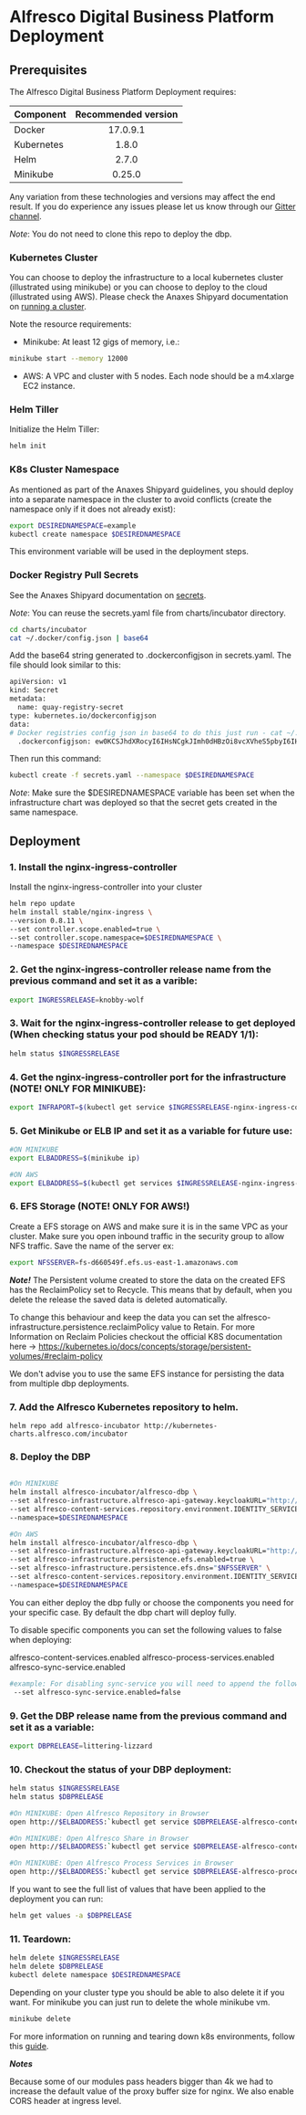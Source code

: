 # Alfresco Digital Business Platform Deployment

## Prerequisites

The Alfresco Digital Business Platform Deployment requires:

| Component        | Recommended version |
| ------------- |:-------------:|
| Docker     | 17.0.9.1 |
| Kubernetes | 1.8.0    |
| Helm       | 2.7.0    |
| Minikube   | 0.25.0   |

Any variation from these technologies and versions may affect the end result. If you do experience any issues please let us know through our [Gitter channel](https://gitter.im/Alfresco/platform-services?utm_source=share-link&utm_medium=link&utm_campaign=share-link).

*Note*: You do not need to clone this repo to deploy the dbp.

### Kubernetes Cluster

You can choose to deploy the infrastructure to a local kubernetes cluster (illustrated using minikube) or you can choose to deploy to the cloud (illustrated using AWS).
Please check the Anaxes Shipyard documentation on [running a cluster](https://github.com/Alfresco/alfresco-anaxes-shipyard/blob/master/SECRETS.md).

Note the resource requirements:
* Minikube: At least 12 gigs of memory, i.e.:
```bash
minikube start --memory 12000
```
* AWS: A VPC and cluster with 5 nodes. Each node should be a m4.xlarge EC2 instance.

### Helm Tiller

Initialize the Helm Tiller:
```bash
helm init
```

### K8s Cluster Namespace

As mentioned as part of the Anaxes Shipyard guidelines, you should deploy into a separate namespace in the cluster to avoid conflicts (create the namespace only if it does not already exist):
```bash
export DESIREDNAMESPACE=example
kubectl create namespace $DESIREDNAMESPACE
```

This environment variable will be used in the deployment steps.

### Docker Registry Pull Secrets

See the Anaxes Shipyard documentation on [secrets](https://github.com/Alfresco/alfresco-anaxes-shipyard/blob/master/SECRETS.md).

*Note*: You can reuse the secrets.yaml file from charts/incubator directory. 

```bash
cd charts/incubator
cat ~/.docker/config.json | base64
```

Add the base64 string generated to .dockerconfigjson in secrets.yaml. The file should look similar to this:

```bash
apiVersion: v1
kind: Secret
metadata:
  name: quay-registry-secret
type: kubernetes.io/dockerconfigjson
data:
# Docker registries config json in base64 to do this just run - cat ~/.docker/config.json | base64
  .dockerconfigjson: ew0KCSJhdXRocyI6IHsNCgkJImh0dHBzOi8vcXVheS5pbyI6IHsNCgkJCSJhdXRoIjogImRHVnpkRHAwWlhOMD0iDQoJCX0sDQoJCSJxdWF5LmlvIjogew0KCQkJImF1dGgiOiAiZEdWemREcDBaWE4w550KCQl9DQoJfSwNCgkiSHR0cEhlYWRlcnMiOiB7DQoJCSJVc2VyLUFnZW50IjogIkRvY2tlci1DbGllbnQvMTcuMTIuMC1jZS1yYzMgKGRhcndpbikiDQoJfQ0KfQ==
```

Then run this command:

```bash
kubectl create -f secrets.yaml --namespace $DESIREDNAMESPACE
```

*Note*: Make sure the $DESIREDNAMESPACE variable has been set when the infrastructure chart was deployed so that the secret gets created in the same namespace.

## Deployment

### 1. Install the nginx-ingress-controller

Install the nginx-ingress-controller into your cluster
```bash
helm repo update
helm install stable/nginx-ingress \
--version 0.8.11 \
--set controller.scope.enabled=true \
--set controller.scope.namespace=$DESIREDNAMESPACE \
--namespace $DESIREDNAMESPACE
```

### 2. Get the nginx-ingress-controller release name from the previous command and set it as a varible:
```bash
export INGRESSRELEASE=knobby-wolf
```

### 3. Wait for the nginx-ingress-controller release to get deployed (When checking status your pod should be READY 1/1):
```bash
helm status $INGRESSRELEASE
```

### 4. Get the nginx-ingress-controller port for the infrastructure (**NOTE! ONLY FOR MINIKUBE**):
```bash
export INFRAPORT=$(kubectl get service $INGRESSRELEASE-nginx-ingress-controller --namespace $DESIREDNAMESPACE -o jsonpath={.spec.ports[0].nodePort})
```

### 5. Get Minikube or ELB IP and set it as a variable for future use:

```bash
#ON MINIKUBE
export ELBADDRESS=$(minikube ip)

#ON AWS
export ELBADDRESS=$(kubectl get services $INGRESSRELEASE-nginx-ingress-controller --namespace=$DESIREDNAMESPACE -o jsonpath={.status.loadBalancer.ingress[0].hostname})
```

### 6. EFS Storage (**NOTE! ONLY FOR AWS!**)

Create a EFS storage on AWS and make sure it is in the same VPC as your cluster. Make sure you open inbound traffic in the security group to allow NFS traffic. Save the name of the server ex:
```bash
export NFSSERVER=fs-d660549f.efs.us-east-1.amazonaws.com
```

***Note!***
The Persistent volume created to store the data on the created EFS has the ReclaimPolicy set to Recycle.
This means that by default, when you delete the release the saved data is deleted automatically.

To change this behaviour and keep the data you can set the alfresco-infrastructure.persistence.reclaimPolicy value to Retain.
For more Information on Reclaim Policies checkout the official K8S documentation here -> https://kubernetes.io/docs/concepts/storage/persistent-volumes/#reclaim-policy

We don't advise you to use the same EFS instance for persisting the data from multiple dbp deployments.

### 7. Add the Alfresco Kubernetes repository to helm.

```helm repo add alfresco-incubator http://kubernetes-charts.alfresco.com/incubator```

### 8. Deploy the DBP

```bash

#On MINIKUBE
helm install alfresco-incubator/alfresco-dbp \
--set alfresco-infrastructure.alfresco-api-gateway.keycloakURL="http://$ELBADDRESS:$INFRAPORT/auth/" \
--set alfresco-content-services.repository.environment.IDENTITY_SERVICE_URI="http://$ELBADDRESS:$INFRAPORT/auth" \
--namespace=$DESIREDNAMESPACE

#On AWS
helm install alfresco-incubator/alfresco-dbp \
--set alfresco-infrastructure.alfresco-api-gateway.keycloakURL="http://$ELBADDRESS/auth/" \
--set alfresco-infrastructure.persistence.efs.enabled=true \
--set alfresco-infrastructure.persistence.efs.dns="$NFSSERVER" \
--set alfresco-content-services.repository.environment.IDENTITY_SERVICE_URI="http://$ELBADDRESS/auth" \
--namespace=$DESIREDNAMESPACE
```

You can either deploy the dbp fully or choose the components you need for your specific case. 
By default the dbp chart will deploy fully.

To disable specific components you can set the following values to false when deploying:

alfresco-content-services.enabled
alfresco-process-services.enabled
alfresco-sync-service.enabled

```bash
#example: For disabling sync-service you will need to append the following subcommand to the helm install command:
 --set alfresco-sync-service.enabled=false 
```

### 9. Get the DBP release name from the previous command and set it as a variable:

```bash
export DBPRELEASE=littering-lizzard
```

### 10. Checkout the status of your DBP deployment:

```bash
helm status $INGRESSRELEASE
helm status $DBPRELEASE

#On MINIKUBE: Open Alfresco Repository in Browser
open http://$ELBADDRESS:`kubectl get service $DBPRELEASE-alfresco-content-services-repository -o jsonpath={.spec.ports[0].nodePort} --namespace $DESIREDNAMESPACE `/alfresco

#On MINIKUBE: Open Alfresco Share in Browser
open http://$ELBADDRESS:`kubectl get service $DBPRELEASE-alfresco-content-services-share -o jsonpath={.spec.ports[0].nodePort} --namespace $DESIREDNAMESPACE `/share

#On MINIKUBE: Open Alfresco Process Services in Browser
open http://$ELBADDRESS:`kubectl get service $DBPRELEASE-alfresco-process-services -o jsonpath={.spec.ports[0].nodePort} --namespace $DESIREDNAMESPACE `/activiti-app

```

If you want to see the full list of values that have been applied to the deployment you can run:

```bash
helm get values -a $DBPRELEASE
```

### 11. Teardown:

```bash
helm delete $INGRESSRELEASE
helm delete $DBPRELEASE
kubectl delete namespace $DESIREDNAMESPACE
```
Depending on your cluster type you should be able to also delete it if you want.
For minikube you can just run to delete the whole minikube vm.
```bash
minikube delete
```

For more information on running and tearing down k8s environments, follow this [guide](https://github.com/Alfresco/alfresco-anaxes-shipyard/blob/master/docs/running-a-cluster.md).

***Notes***

Because some of our modules pass headers bigger than 4k we had to increase the default value of the proxy buffer size for nginx.
We also enable CORS header at ingress level.
